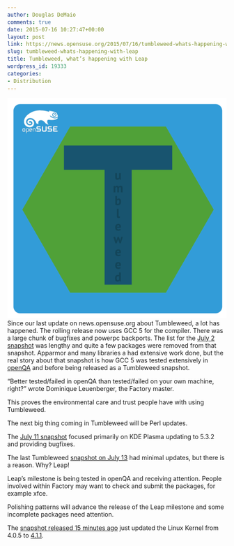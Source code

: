 ```yaml
---
author: Douglas DeMaio
comments: true
date: 2015-07-16 10:27:47+00:00
layout: post
link: https://news.opensuse.org/2015/07/16/tumbleweed-whats-happening-with-leap/
slug: tumbleweed-whats-happening-with-leap
title: Tumbleweed, what’s happening with Leap
wordpress_id: 19333
categories:
- Distribution
---
```


[![Tumbleweed](/wp-content/uploads/2015/07/Tumbleweed.png)](/wp-content/uploads/2015/07/Tumbleweed.png)Since our last update on news.opensuse.org about Tumbleweed, a lot has happened. The rolling release now uses GCC 5 for the compiler. There was a large chunk of bugfixes and powerpc backports. The list for the [July 2 snapshot](http://lists.opensuse.org/opensuse-factory/2015-07/msg00031.html) was lengthy and quite a few packages were removed from that snapshot. Apparmor and many libraries a had extensive work done, but the real story about that snapshot is how GCC 5 was tested extensively in [openQA](https://openqa.opensuse.org/tests) and before being released as a Tumbleweed snapshot.

“Better tested/failed in openQA than tested/failed on your own machine, right?” wrote Dominique Leuenberger, the Factory master.

This proves the environmental care and trust people have with using Tumbleweed.

The next big thing coming in Tumbleweed will be Perl updates.

The [July 11 snapshot](http://lists.opensuse.org/opensuse-factory/2015-07/msg00313.html) focused primarily on KDE Plasma updating to 5.3.2 and providing bugfixes.

The last Tumbleweed [snapshot on July 13](http://lists.opensuse.org/opensuse-factory/2015-07/msg00362.html) had minimal updates, but there is a reason. Why? Leap!

<!-- more -->Leap’s milestone is being tested in openQA and receiving attention. People involved within Factory may want to check and submit the packages, for example xfce.

Polishing patterns will advance the release of the Leap milestone and some incomplete packages need attention.

The [snapshot released 15 minutes ago](http://lists.opensuse.org/opensuse-factory/2015-07/msg00535.html) just updated the Linux Kernel from 4.0.5 to [4.1.1](https://www.kernel.org/).
